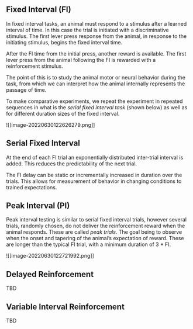 
## Fixed Interval (FI)
In fixed interval tasks, an animal must respond to a stimulus after a learned interval of time. In this case the trial is initiated with a discriminative stimulus. The first lever press response from the animal, in response to the initiating stimulus, begins the fixed interval time.

 After the FI time from the initial press, another reward is available. The first lever press from the animal following the FI is rewarded with a reinforcement stimulus.
 
The point of this is to study the animal motor or neural behavior during the task, from which we can interpret how the animal internally represents the passage of time.

To make comparative experiments, we repeat the experiment in repeated sequences in what is the *serial fixed interval task* (shown below) as well as for different duration sizes of the fixed interval. 

![[image-20220630122626279.png]]
## Serial Fixed Interval  
At the end of each FI trial an exponentially distributed inter-trial interval is added. This reduces the predictability of the next trial.

The FI delay can be static or incrementally increased in duration over the trials. This allows for measurement of behavior in changing conditions to trained expectations.

## Peak Interval (PI)
Peak interval testing is similar to serial fixed interval trials, however several trials, randomly chosen,  do not deliver the reinforcement reward when the animal responds. These are called *peak trials*. The goal being to observe when the onset and tapering of the animal’s expectation of reward. These are longer than the typical FI trial, with a minimum duration of 3 * FI.

![[image-20220630122721992.png]]


## Delayed Reinforcement 
TBD

## Variable Interval Reinforcement
TBD